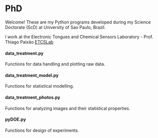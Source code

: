 # PhD

Welcome! These are my Python programs developed during my Science Doctorate (ScD) at University of Sao Paulo, Brazil.

I work at the Electronic Tongues and Chemical Sensors Laboratory - Prof. Thiago Paixão  [ETCSLab](https://twitter.com/etcslab) 


#### data_treatment.py

Functions for data handling and plotting raw data.

#### data_treatment_model.py

Functions for statistical modelling.

#### data_treatment_photos.py

Functions for analyzing images and their statistical properties.

#### pyDOE.py

Functions for design of experiments.
